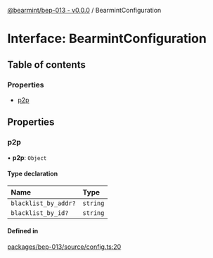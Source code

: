 [@bearmint/bep-013 - v0.0.0](../README.md) / BearmintConfiguration

# Interface: BearmintConfiguration

## Table of contents

### Properties

- [p2p](BearmintConfiguration.md#p2p)

## Properties

### p2p

• **p2p**: `Object`

#### Type declaration

| Name | Type |
| :------ | :------ |
| `blacklist_by_addr?` | `string` |
| `blacklist_by_id?` | `string` |

#### Defined in

[packages/bep-013/source/config.ts:20](https://github.com/bearmint/bearmint/blob/main/packages/bep-013/source/config.ts#L20)
